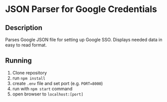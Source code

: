 # JSON Parser for Google Credentials

## Description
Parses Google JSON file for setting up Google SSO. Displays needed data in easy to read format.

## Running
1. Clone repository
2. run `npm install`
3. create `.env` file and set port (e.g. `PORT=8000`)
4. run with `npm start` command
5. open browser to `localhost:[port]`